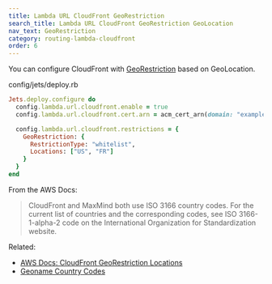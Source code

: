 ```yaml
---
title: Lambda URL CloudFront GeoRestriction
search_title: Lambda URL CloudFront GeoRestriction GeoLocation
nav_text: GeoRestriction
category: routing-lambda-cloudfront
order: 6
---
```


You can configure CloudFront with [GeoRestriction](https://docs.aws.amazon.com/AWSCloudFormation/latest/UserGuide/aws-properties-cloudfront-distribution-georestriction.html) based on GeoLocation.

config/jets/deploy.rb

```ruby
Jets.deploy.configure do
  config.lambda.url.cloudfront.enable = true
  config.lambda.url.cloudfront.cert.arn = acm_cert_arn(domain: "example.com", region: "us-east-1")

  config.lambda.url.cloudfront.restrictions = {
    GeoRestriction: {
      RestrictionType: "whitelist",
      Locations: ["US", "FR"]
    }
  }
end
```

From the AWS Docs:

> CloudFront and MaxMind both use ISO 3166 country codes. For the current list of countries and the corresponding codes, see ISO 3166-1-alpha-2 code on the International Organization for Standardization website.

Related:

* [AWS Docs: CloudFront GeoRestriction Locations](https://docs.aws.amazon.com/AWSCloudFormation/latest/UserGuide/aws-properties-cloudfront-distribution-georestriction.html)
* [Geoname Country Codes](https://www.geonames.org/countries/)
